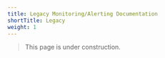 ```yaml
---
title: Legacy Monitoring/Alerting Documentation
shortTitle: Legacy
weight: 1
---
```


> This page is under construction.